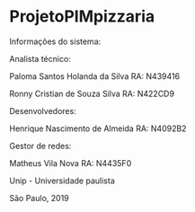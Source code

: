 # ProjetoPIMpizzaria
Informações do sistema:

Analista técnico:

Paloma Santos Holanda da Silva  RA: N439416

Ronny Cristian de Souza Silva   RA: N422CD9

Desenvolvedores:

Henrique Nascimento de Almeida  RA: N4092B2
 
Gestor de redes:

Matheus Vila Nova               RA: N4435F0
 
Unip - Universidade paulista 

São Paulo, 2019

